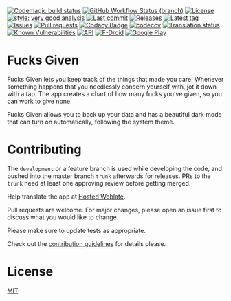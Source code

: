 [![Codemagic build status](https://api.codemagic.io/apps/61c78ca3ef71eb4bdbb92f1a/61c78ca3ef71eb4bdbb92f19/status_badge.svg)](https://codemagic.io/apps/61c78ca3ef71eb4bdbb92f1a/61c78ca3ef71eb4bdbb92f19/latest_build)
[![GitHub Workflow Status (branch)](https://img.shields.io/github/workflow/status/Crazy-Marvin/FucksGiven/CI/development)](https://github.com/Crazy-Marvin/FucksGiven/actions)
[![License](https://img.shields.io/github/license/Crazy-Marvin/FucksGiven.svg)](https://github.com/Crazy-Marvin/FucksGiven/blob/development/LICENSE)
[![style: very good analysis](https://img.shields.io/badge/style-very_good_analysis-B22C89.svg)](https://pub.dev/packages/very_good_analysis)
[![Last commit](https://img.shields.io/github/last-commit/Crazy-Marvin/FucksGiven.svg?style=flat)](https://github.com/Crazy-Marvin/FucksGiven/commits)
[![Releases](https://img.shields.io/github/downloads/Crazy-Marvin/FucksGiven/total.svg?style=flat)](https://github.com/Crazy-Marvin/FucksGiven/releases)
[![Latest tag](https://img.shields.io/github/tag/Crazy-Marvin/FucksGiven.svg?style=flat)](https://github.com/Crazy-Marvin/FucksGivne/tags)
[![Issues](https://img.shields.io/github/issues/Crazy-Marvin/FucksGiven.svg?style=flat)](https://github.com/Crazy-Marvin/FucksGiven/issues)
[![Pull requests](https://img.shields.io/github/issues-pr/Crazy-Marvin/FucksGiven.svg?style=flat)](https://github.com/Crazy-Marvin/FucksGiven/pulls)
[![Codacy Badge](https://api.codacy.com/project/badge/Grade/379c59381e784f42b5910864e574bd8e)](https://www.codacy.com/gh/Crazy-Marvin/FucksGiven?utm_source=github.com&amp;utm_medium=referral&amp;utm_content=Crazy-Marvin/FucksGiven&amp;utm_campaign=Badge_Grade)
[![codecov](https://codecov.io/gh/Crazy-Marvin/FucksGiven/branch/master/graph/badge.svg)](https://codecov.io/gh/Crazy-Marvin/FucksGiven)
[![Translation status](https://hosted.weblate.org/widgets/fucks-given/-/svg-badge.svg)](https://hosted.weblate.org/engage/fucks-given/)
[![Known Vulnerabilities](https://snyk.io/test/github/Crazy-Marvin/FucksGiven/badge.svg)](https://snyk.io/test/github/Crazy-Marvin/FucksGiven)
[![API](https://img.shields.io/badge/API-29%2B-brightgreen.svg?style=flat)](https://android-arsenal.com/api?level=29)
[![F-Droid](https://img.shields.io/f-droid/v/rocks.poopjournal.fucksgiven.svg)](https://f-droid.org/en/packages/rocks.poopjournal.fucksgiven/)
[![Google Play](https://badgen.net/badge/icon/googleplay?icon=googleplay&label)](https://play.google.com/store/apps/details?id=rocks.poopjournal.fucksgiven)
# Fucks Given

Fucks Given lets you keep track of the things that made you care. Whenever something happens that you needlessly concern yourself with, jot it down with a tap. The app creates a chart of how many fucks you’ve given, so you can work to give none.
 
Fucks Given allows you to back up your data and has a beautiful dark mode that can turn on automatically, following the system theme.

# Contributing

The ```development``` or a feature branch is used while developing the code, and pushed into the master branch ```trunk``` afterwards for releases.
PRs to the ```trunk``` need at least one approving review before getting merged.

Help translate the app at [Hosted Weblate](https://hosted.weblate.org/engage/fucks-given/).

Pull requests are welcome. For major changes, please open an issue first to discuss what you would like to change.

Please make sure to update tests as appropriate.

Check out the [contribution guidelines](https://github.com/Crazy-Marvin/FucksGiven/blob/trunk/.github/CONTRIBUTING.md) for details please.

# License

[MIT](https://choosealicense.com/licenses/mit/)
